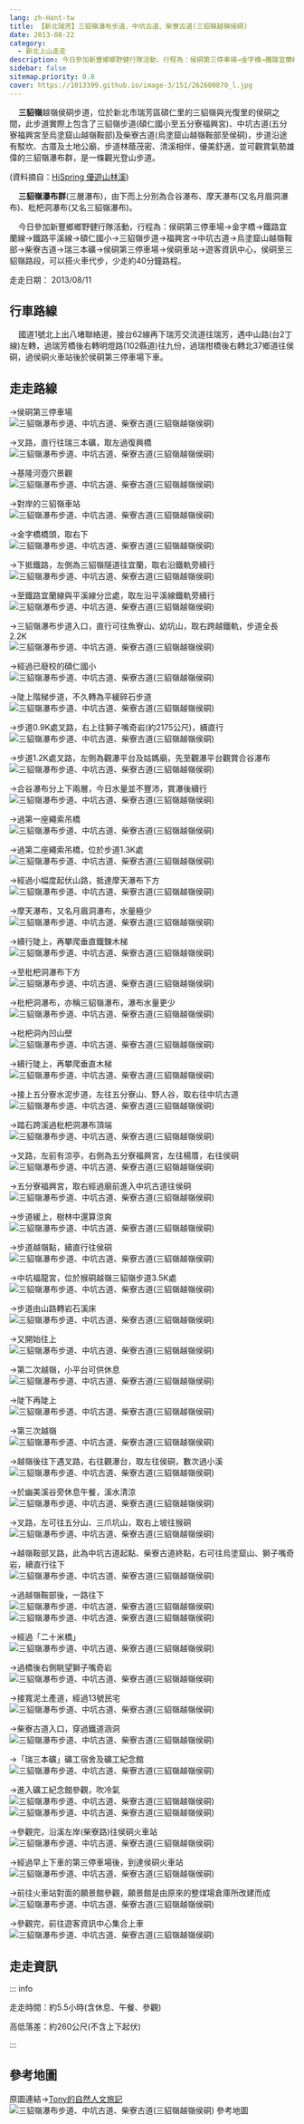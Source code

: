```yaml
---
lang: zh-Hant-tw
title: 【新北瑞芳】三貂嶺瀑布步道、中坑古道、柴寮古道(三貂嶺越嶺侯硐)
date: 2013-08-22
category: 
  - 新北上山走走
description: 今日參加新豐鄉鄉野健行隊活動，行程為：侯硐第三停車場→金字橋→鐵路宜蘭線→鐵路平溪線→碩仁國小→三貂嶺步道→福興宮→中坑古道→烏塗窟山越嶺鞍部→柴寮古道→瑞三本礦→侯硐第三停車場→侯硐車站→遊客資訊中心，侯硐至三貂嶺路段，可以搭火車代步，少走約40分鐘路程。
sidebar: false
sitemap.priority: 0.8
cover: https://1013399.github.io/image-3/151/262600870_l.jpg
---
```


    **三貂嶺**越嶺侯硐步道，位於新北市瑞芳區碩仁里的三貂嶺與光復里的侯硐之間，此步道實際上包含了三貂嶺步道(碩仁國小至五分寮福興宮)、中坑古道(五分寮福興宮至烏塗窟山越嶺鞍部)及柴寮古道(烏塗窟山越嶺鞍部至侯硐)，步道沿途有駁坎、古厝及土地公廟，步道林蔭茂密、清溪相伴，優美舒適，並可觀賞氣勢雄偉的三貂嶺瀑布群，是一條觀光登山步道。

<!-- more -->

(資料摘自：[HiSpring 優遊山林溪](http://gohiking.myweb.hinet.net/h4/NECsandiaoling.htm))  


    **三貂嶺瀑布群**(三層瀑布)，由下而上分別為合谷瀑布、摩天瀑布(又名月眉洞瀑布)、枇杷洞瀑布(又名三貂嶺瀑布)。  

    今日參加新豐鄉鄉野健行隊活動，行程為：侯硐第三停車場→金字橋→鐵路宜蘭線→鐵路平溪線→碩仁國小→三貂嶺步道→福興宮→中坑古道→烏塗窟山越嶺鞍部→柴寮古道→瑞三本礦→侯硐第三停車場→侯硐車站→遊客資訊中心，侯硐至三貂嶺路段，可以搭火車代步，少走約40分鐘路程。

走走日期： 2013/08/11

## 行車路線
    國道1號北上出八堵聯絡道，接台62線再下瑞芳交流道往瑞芳，遇中山路(台2丁線)左轉，過瑞芳橋後右轉明燈路(102縣道)往九份，過瑞柑橋後右轉北37鄉道往侯硐，過侯硐火車站後於侯硐第三停車場下車。

## 走走路線  
→侯硐第三停車場  
![三貂嶺瀑布步道、中坑古道、柴寮古道(三貂嶺越嶺侯硐)](https://1013399.github.io/image-3/151/262600846_l.jpg)

→叉路，直行往瑞三本礦，取左過復興橋  
![三貂嶺瀑布步道、中坑古道、柴寮古道(三貂嶺越嶺侯硐)](https://1013399.github.io/image-3/151/262600853_l.jpg)

→基隆河壺穴景觀  
![三貂嶺瀑布步道、中坑古道、柴寮古道(三貂嶺越嶺侯硐)](https://1013399.github.io/image-3/151/262600857_l.jpg)

→對岸的三貂嶺車站  
![三貂嶺瀑布步道、中坑古道、柴寮古道(三貂嶺越嶺侯硐)](https://1013399.github.io/image-3/151/262600860_l.jpg)

→金字橋橋頭，取右下  
![三貂嶺瀑布步道、中坑古道、柴寮古道(三貂嶺越嶺侯硐)](https://1013399.github.io/image-3/151/262600862_l.jpg)

→下抵鐵路，左側為三貂嶺隧道往宜蘭，取右沿鐵軌旁續行  
![三貂嶺瀑布步道、中坑古道、柴寮古道(三貂嶺越嶺侯硐)](https://1013399.github.io/image-3/151/262600865_l.jpg)

→至鐵路宜蘭線與平溪線分岔處，取左沿平溪線鐵軌旁續行  
![三貂嶺瀑布步道、中坑古道、柴寮古道(三貂嶺越嶺侯硐)](https://1013399.github.io/image-3/151/262600870_l.jpg)

→三貂嶺瀑布步道入口，直行可往魚寮山、幼坑山，取右跨越鐵軌，步道全長2.2K  
![三貂嶺瀑布步道、中坑古道、柴寮古道(三貂嶺越嶺侯硐)](https://1013399.github.io/image-3/151/262600874_l.jpg)

→經過已廢校的碩仁國小  
![三貂嶺瀑布步道、中坑古道、柴寮古道(三貂嶺越嶺侯硐)](https://1013399.github.io/image-3/151/262600878_l.jpg)

→陡上階梯步道，不久轉為平緩碎石步道  
![三貂嶺瀑布步道、中坑古道、柴寮古道(三貂嶺越嶺侯硐)](https://1013399.github.io/image-3/151/262600883_l.jpg)

→步道0.9K處叉路，右上往獅子嘴奇岩(約2175公尺)，續直行  
![三貂嶺瀑布步道、中坑古道、柴寮古道(三貂嶺越嶺侯硐)](https://1013399.github.io/image-3/151/262600889_l.jpg)

→步道1.2K處叉路，左側為觀瀑平台及姑媽廟，先至觀瀑平台觀賞合谷瀑布  
![三貂嶺瀑布步道、中坑古道、柴寮古道(三貂嶺越嶺侯硐)](https://1013399.github.io/image-3/151/262600893_l.jpg)

→合谷瀑布分上下兩層，今日水量並不豐沛，賞瀑後續行  
![三貂嶺瀑布步道、中坑古道、柴寮古道(三貂嶺越嶺侯硐)](https://1013399.github.io/image-3/151/262600900_l.jpg)

→過第一座繩索吊橋  
![三貂嶺瀑布步道、中坑古道、柴寮古道(三貂嶺越嶺侯硐)](https://1013399.github.io/image-3/151/262600904_l.jpg)

→過第二座繩索吊橋，位於步道1.3K處  
![三貂嶺瀑布步道、中坑古道、柴寮古道(三貂嶺越嶺侯硐)](https://1013399.github.io/image-3/151/262600912_l.jpg)

→經過小幅度起伏山路，抵達摩天瀑布下方  
![三貂嶺瀑布步道、中坑古道、柴寮古道(三貂嶺越嶺侯硐)](https://1013399.github.io/image-3/151/262600920_l.jpg)

→摩天瀑布，又名月眉洞瀑布，水量極少  
![三貂嶺瀑布步道、中坑古道、柴寮古道(三貂嶺越嶺侯硐)](https://1013399.github.io/image-3/151/262600923_l.jpg)

→續行陡上，再攀爬垂直鐵鍊木梯  
![三貂嶺瀑布步道、中坑古道、柴寮古道(三貂嶺越嶺侯硐)](https://1013399.github.io/image-3/151/262600929_l.jpg)

→至枇杷洞瀑布下方  
![三貂嶺瀑布步道、中坑古道、柴寮古道(三貂嶺越嶺侯硐)](https://1013399.github.io/image-3/151/262600931_l.jpg)

→枇杷洞瀑布，亦稱三貂嶺瀑布，瀑布水量更少  
![三貂嶺瀑布步道、中坑古道、柴寮古道(三貂嶺越嶺侯硐)](https://1013399.github.io/image-3/151/262600936_l.jpg)

→枇杷洞內凹山壁  
![三貂嶺瀑布步道、中坑古道、柴寮古道(三貂嶺越嶺侯硐)](https://1013399.github.io/image-3/151/262600942_l.jpg)

→續行陡上，再攀爬垂直木梯  
![三貂嶺瀑布步道、中坑古道、柴寮古道(三貂嶺越嶺侯硐)](https://1013399.github.io/image-3/151/262600940_l.jpg)

→接上五分寮水泥步道，左往五分寮山、野人谷，取右往中坑古道  
![三貂嶺瀑布步道、中坑古道、柴寮古道(三貂嶺越嶺侯硐)](https://1013399.github.io/image-3/151/262600947_l.jpg)

→踏石跨溪過枇杷洞瀑布頂端  
![三貂嶺瀑布步道、中坑古道、柴寮古道(三貂嶺越嶺侯硐)](https://1013399.github.io/image-3/151/262600949_l.jpg)

→叉路，左前有涼亭，右側為五分寮福興宮，左往楊厝，右往侯硐  
![三貂嶺瀑布步道、中坑古道、柴寮古道(三貂嶺越嶺侯硐)](https://1013399.github.io/image-3/151/262600956_l.jpg)

→五分寮福興宮，取右經過廟前進入中坑古道往侯硐  
![三貂嶺瀑布步道、中坑古道、柴寮古道(三貂嶺越嶺侯硐)](https://1013399.github.io/image-3/151/262600952_l.jpg)

→步道緩上，樹林中還算涼爽  
![三貂嶺瀑布步道、中坑古道、柴寮古道(三貂嶺越嶺侯硐)](https://1013399.github.io/image-3/151/262600961_l.jpg)

→步道越嶺點，續直行往侯硐  
![三貂嶺瀑布步道、中坑古道、柴寮古道(三貂嶺越嶺侯硐)](https://1013399.github.io/image-3/151/262600966_l.jpg)

→中坑福龍宮，位於猴硐越嶺三貂嶺步道3.5K處  
![三貂嶺瀑布步道、中坑古道、柴寮古道(三貂嶺越嶺侯硐)](https://1013399.github.io/image-3/151/262600971_l.jpg)

→步道由山路轉岩石溪床  
![三貂嶺瀑布步道、中坑古道、柴寮古道(三貂嶺越嶺侯硐)](https://1013399.github.io/image-3/151/262600975_l.jpg)

→又開始往上  
![三貂嶺瀑布步道、中坑古道、柴寮古道(三貂嶺越嶺侯硐)](https://1013399.github.io/image-3/151/262600980_l.jpg)

→第二次越嶺，小平台可供休息  
![三貂嶺瀑布步道、中坑古道、柴寮古道(三貂嶺越嶺侯硐)](https://1013399.github.io/image-3/151/262600983_l.jpg)

→陡下再陡上  
![三貂嶺瀑布步道、中坑古道、柴寮古道(三貂嶺越嶺侯硐)](https://1013399.github.io/image-3/151/262600987_l.jpg)

→第三次越嶺  
![三貂嶺瀑布步道、中坑古道、柴寮古道(三貂嶺越嶺侯硐)](https://1013399.github.io/image-3/151/262600993_l.jpg)

→越嶺後往下遇叉路，右往觀瀑台，取左往侯硐，數次過小溪  
![三貂嶺瀑布步道、中坑古道、柴寮古道(三貂嶺越嶺侯硐)](https://1013399.github.io/image-3/151/262600999_l.jpg)

→於幽美溪谷旁休息午餐，溪水清涼  
![三貂嶺瀑布步道、中坑古道、柴寮古道(三貂嶺越嶺侯硐)](https://1013399.github.io/image-3/151/262601000_l.jpg)

→叉路，左可往五分山、三爪坑山，取右上坡往猴硐  
![三貂嶺瀑布步道、中坑古道、柴寮古道(三貂嶺越嶺侯硐)](https://1013399.github.io/image-3/151/262601004_l.jpg)

→越嶺鞍部叉路，此為中坑古道起點、柴寮古道終點，右可往烏塗窟山、獅子嘴奇岩，續直行往下  
![三貂嶺瀑布步道、中坑古道、柴寮古道(三貂嶺越嶺侯硐)](https://1013399.github.io/image-3/151/262601007_l.jpg)

→過越嶺鞍部後，一路往下  
![三貂嶺瀑布步道、中坑古道、柴寮古道(三貂嶺越嶺侯硐)](https://1013399.github.io/image-3/151/262601013_l.jpg)  
![三貂嶺瀑布步道、中坑古道、柴寮古道(三貂嶺越嶺侯硐)](https://1013399.github.io/image-3/151/262601015_l.jpg)

→經過「二十米橋」  
![三貂嶺瀑布步道、中坑古道、柴寮古道(三貂嶺越嶺侯硐)](https://1013399.github.io/image-3/151/262601020_l.jpg)

→過橋後右側眺望獅子嘴奇岩  
![三貂嶺瀑布步道、中坑古道、柴寮古道(三貂嶺越嶺侯硐)](https://1013399.github.io/image-3/151/262601024_l.jpg)

→接寬泥土產道，經過13號民宅  
![三貂嶺瀑布步道、中坑古道、柴寮古道(三貂嶺越嶺侯硐)](https://1013399.github.io/image-3/151/262601029_l.jpg)

→柴寮古道入口，穿過鐵道涵洞  
![三貂嶺瀑布步道、中坑古道、柴寮古道(三貂嶺越嶺侯硐)](https://1013399.github.io/image-3/151/262601036_l.jpg)

→「瑞三本礦」礦工宿舍及礦工紀念館  
![三貂嶺瀑布步道、中坑古道、柴寮古道(三貂嶺越嶺侯硐)](https://1013399.github.io/image-3/151/262601040_l.jpg)

→進入礦工紀念館參觀，吹冷氣  
![三貂嶺瀑布步道、中坑古道、柴寮古道(三貂嶺越嶺侯硐)](https://1013399.github.io/image-3/151/262601045_l.jpg)  
![三貂嶺瀑布步道、中坑古道、柴寮古道(三貂嶺越嶺侯硐)](https://1013399.github.io/image-3/151/262601049_l.jpg)

→參觀完，沿溪左岸(柴寮路)往侯硐火車站  
![三貂嶺瀑布步道、中坑古道、柴寮古道(三貂嶺越嶺侯硐)](https://1013399.github.io/image-3/151/262601055_l.jpg)

→經過早上下車的第三停車場後，到達侯硐火車站  
![三貂嶺瀑布步道、中坑古道、柴寮古道(三貂嶺越嶺侯硐)](https://1013399.github.io/image-3/151/262601059_l.jpg)

→前往火車站對面的願景館參觀，願景館是由原來的整煤場倉庫所改建而成  
![三貂嶺瀑布步道、中坑古道、柴寮古道(三貂嶺越嶺侯硐)](https://1013399.github.io/image-3/151/262601063_l.jpg)

→參觀完，前往遊客資訊中心集合上車  
![三貂嶺瀑布步道、中坑古道、柴寮古道(三貂嶺越嶺侯硐)](https://1013399.github.io/image-3/151/262601064_l.jpg)


## 走走資訊

::: info

走走時間：約5.5小時(含休息、午餐、參觀)

高低落差：約260公尺(不含上下起伏)

:::

## 參考地圖  
原圖連結→[Tony的自然人文旅記](http://www.tonyhuang39.com/tony0440/tony0440.html)
![三貂嶺瀑布步道、中坑古道、柴寮古道(三貂嶺越嶺侯硐) 參考地圖](https://1013399.github.io/image-3/151/262601204_l.jpg)